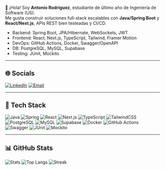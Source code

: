 👋 ¡Hola! Soy **Antonio Rodríguez**, estudiante de último año de Ingeniería de Software (US).  
Me gusta construir soluciones full-stack escalables con **Java/Spring Boot** y **React/Next.js**, APIs REST bien testeadas y CI/CD.

- Backend: Spring Boot, JPA/Hibernate, WebSockets, JWT
- Frontend: React, Next.js, TypeScript, Tailwind, Framer Motion
- DevOps: GitHub Actions, Docker, Swagger/OpenAPI
- DB: PostgreSQL, MySQL, Supabase
- Testing: JUnit, Mockito

---

## 🌐 Socials
[![LinkedIn](https://img.shields.io/badge/LinkedIn-0A66C2?style=for-the-badge&logo=linkedin&logoColor=white)](https://www.linkedin.com/in/antonio-rodr%C3%ADguez-calder%C3%B3n-238b84254/)
[![Email](https://img.shields.io/badge/Email-D14836?style=for-the-badge&logo=gmail&logoColor=white)](mailto:antonito.rodriguez42@gmail.com)

---

## 🧰 Tech Stack
![Java](https://img.shields.io/badge/Java-007396?style=for-the-badge&logo=openjdk&logoColor=white)
![Spring](https://img.shields.io/badge/Spring-6DB33F?style=for-the-badge&logo=spring&logoColor=white)
![React](https://img.shields.io/badge/React-20232A?style=for-the-badge&logo=react&logoColor=61DAFB)
![Next.js](https://img.shields.io/badge/Next.js-000000?style=for-the-badge&logo=nextdotjs&logoColor=white)
![TypeScript](https://img.shields.io/badge/TypeScript-3178C6?style=for-the-badge&logo=typescript&logoColor=white)
![TailwindCSS](https://img.shields.io/badge/Tailwind-06B6D4?style=for-the-badge&logo=tailwindcss&logoColor=white)
![PostgreSQL](https://img.shields.io/badge/PostgreSQL-4169E1?style=for-the-badge&logo=postgresql&logoColor=white)
![MySQL](https://img.shields.io/badge/MySQL-4479A1?style=for-the-badge&logo=mysql&logoColor=white)
![Supabase](https://img.shields.io/badge/Supabase-3ECF8E?style=for-the-badge&logo=supabase&logoColor=white)
![Docker](https://img.shields.io/badge/Docker-2496ED?style=for-the-badge&logo=docker&logoColor=white)
![GitHub Actions](https://img.shields.io/badge/GitHub_Actions-2088FF?style=for-the-badge&logo=githubactions&logoColor=white)
![Swagger](https://img.shields.io/badge/Swagger-85EA2D?style=for-the-badge&logo=swagger&logoColor=black)
![JUnit](https://img.shields.io/badge/JUnit-25A162?style=for-the-badge&logo=junit5&logoColor=white)
![Mockito](https://img.shields.io/badge/Mockito-7A1FA2?style=for-the-badge)

---

## 📊 GitHub Stats
![Stats](https://github-readme-stats.vercel.app/api?username=PDJ6975&show_icons=true&theme=tokyonight)
![Top Langs](https://github-readme-stats.vercel.app/api/top-langs/?username=PDJ6975&layout=compact&theme=tokyonight)
![Streak](https://streak-stats.demolab.com?user=PDJ6975&theme=tokyonight)

